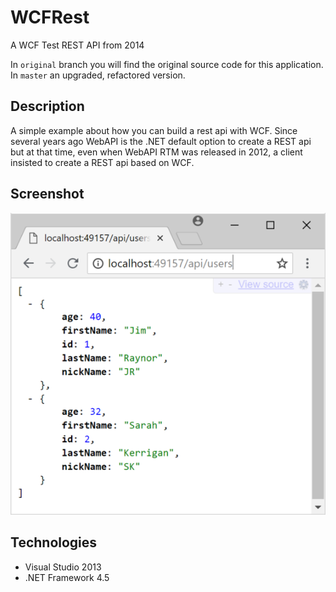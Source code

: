 # WCFRest

A WCF Test REST API from 2014

In `original` branch you will find the original source code for this application. In `master` an upgraded, refactored version.

## Description 

A simple example about how you can build a rest api with WCF. Since several years ago WebAPI is the .NET default option to create a REST api but at that time, even when WebAPI RTM was released in 2012, a client insisted to create a REST api based on WCF.

## Screenshot

![screenshot](https://raw.githubusercontent.com/mamcer/wcf-rest/master/doc/screenshot.png)

## Technologies

- Visual Studio 2013
- .NET Framework 4.5